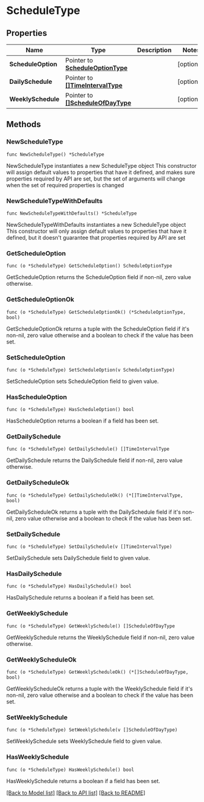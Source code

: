 # ScheduleType

## Properties

Name | Type | Description | Notes
------------ | ------------- | ------------- | -------------
**ScheduleOption** | Pointer to [**ScheduleOptionType**](ScheduleOptionType.md) |  | [optional] 
**DailySchedule** | Pointer to [**[]TimeIntervalType**](TimeIntervalType.md) |  | [optional] 
**WeeklySchedule** | Pointer to [**[]ScheduleOfDayType**](ScheduleOfDayType.md) |  | [optional] 

## Methods

### NewScheduleType

`func NewScheduleType() *ScheduleType`

NewScheduleType instantiates a new ScheduleType object
This constructor will assign default values to properties that have it defined,
and makes sure properties required by API are set, but the set of arguments
will change when the set of required properties is changed

### NewScheduleTypeWithDefaults

`func NewScheduleTypeWithDefaults() *ScheduleType`

NewScheduleTypeWithDefaults instantiates a new ScheduleType object
This constructor will only assign default values to properties that have it defined,
but it doesn't guarantee that properties required by API are set

### GetScheduleOption

`func (o *ScheduleType) GetScheduleOption() ScheduleOptionType`

GetScheduleOption returns the ScheduleOption field if non-nil, zero value otherwise.

### GetScheduleOptionOk

`func (o *ScheduleType) GetScheduleOptionOk() (*ScheduleOptionType, bool)`

GetScheduleOptionOk returns a tuple with the ScheduleOption field if it's non-nil, zero value otherwise
and a boolean to check if the value has been set.

### SetScheduleOption

`func (o *ScheduleType) SetScheduleOption(v ScheduleOptionType)`

SetScheduleOption sets ScheduleOption field to given value.

### HasScheduleOption

`func (o *ScheduleType) HasScheduleOption() bool`

HasScheduleOption returns a boolean if a field has been set.

### GetDailySchedule

`func (o *ScheduleType) GetDailySchedule() []TimeIntervalType`

GetDailySchedule returns the DailySchedule field if non-nil, zero value otherwise.

### GetDailyScheduleOk

`func (o *ScheduleType) GetDailyScheduleOk() (*[]TimeIntervalType, bool)`

GetDailyScheduleOk returns a tuple with the DailySchedule field if it's non-nil, zero value otherwise
and a boolean to check if the value has been set.

### SetDailySchedule

`func (o *ScheduleType) SetDailySchedule(v []TimeIntervalType)`

SetDailySchedule sets DailySchedule field to given value.

### HasDailySchedule

`func (o *ScheduleType) HasDailySchedule() bool`

HasDailySchedule returns a boolean if a field has been set.

### GetWeeklySchedule

`func (o *ScheduleType) GetWeeklySchedule() []ScheduleOfDayType`

GetWeeklySchedule returns the WeeklySchedule field if non-nil, zero value otherwise.

### GetWeeklyScheduleOk

`func (o *ScheduleType) GetWeeklyScheduleOk() (*[]ScheduleOfDayType, bool)`

GetWeeklyScheduleOk returns a tuple with the WeeklySchedule field if it's non-nil, zero value otherwise
and a boolean to check if the value has been set.

### SetWeeklySchedule

`func (o *ScheduleType) SetWeeklySchedule(v []ScheduleOfDayType)`

SetWeeklySchedule sets WeeklySchedule field to given value.

### HasWeeklySchedule

`func (o *ScheduleType) HasWeeklySchedule() bool`

HasWeeklySchedule returns a boolean if a field has been set.


[[Back to Model list]](../README.md#documentation-for-models) [[Back to API list]](../README.md#documentation-for-api-endpoints) [[Back to README]](../README.md)


